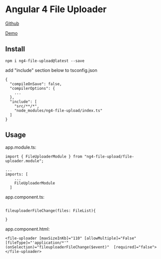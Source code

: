 # Angular 4 File Uploader

[Github](https://github.com/speti43/DobozMeetup/tree/master/MeetUpDemoBackEnd/MeetUpDemoBackEnd/webApp/src/app/file-uploader)

[Demo](https://github.com/speti43/DobozMeetup/blob/master/MeetUpDemoBackEnd/MeetUpDemoBackEnd/webApp/src/app/file-uploader/demo.png)

## Install
```
npm i ng4-file-upload@latest --save
```
add "include" section below to tsconfig.json

```
{
  "compileOnSave": false,
  "compilerOptions": {
    ...
  },
  "include": [
    "src/**/*",
    "node_modules/ng4-file-upload/index.ts"
  ]
}
```

## Usage

app.module.ts:
```
import { FileUploaderModule } from "ng4-file-upload/file-uploader.module";

...
imports: [
    ...
    FileUploaderModule
  ]

```

app.component.ts:
```

fileuploaderFileChange(files: FileList){

}

```

app.component.html:
```
<file-uploader [maxSizeInKb]="110" [allowMultiple]="False" [fileType]="'application/*'" 
(onSelection)="fileuploaderFileChange($event)"  [required]="false"></file-uploader>
```

